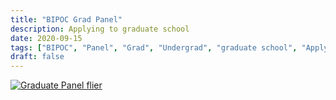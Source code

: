 ```yaml
---
title: "BIPOC Grad Panel"
description: Applying to graduate school
date: 2020-09-15
tags: ["BIPOC", "Panel", "Grad", "Undergrad", "graduate school", "Applying"]
draft: false
---
```

[![Graduate Panel flier](https://paarc.info/BIPOC_Graduate_Panel_long_gif.gif)](https://www.eventbrite.com/e/120489771149/)